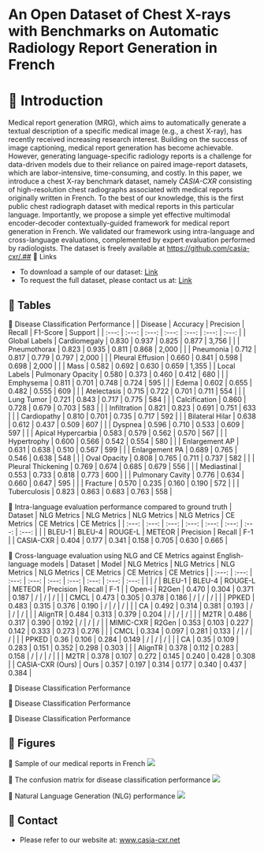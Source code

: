 # An Open Dataset of Chest X-rays with Benchmarks on Automatic Radiology Report Generation in French

# 📔 Introduction
Medical report generation (MRG), which aims to automatically generate a textual description of a specific medical image (e.g., a chest X-ray), has recently received increasing research interest. Building on the success of image captioning, medical report generation has become achievable. However, generating language-specific radiology reports is a challenge for data-driven models due to their reliance on paired image-report datasets, which are labor-intensive, time-consuming, and costly. In this paper, we introduce a chest X-ray benchmark dataset, namely *CASIA-CXR* consisting of high-resolution chest radiographs associated with medical reports originally written in French. To the best of our knowledge, this is the first public chest radiograph dataset with medical reports in this particular language. Importantly, we propose a simple yet effective multimodal encoder-decoder contextually-guided framework for medical report generation in French. We validated our framework using intra-language and cross-language evaluations, complemented by expert evaluation performed by radiologists. The dataset is freely available at https://github.com/casia-cxr/.## 📔 Links
* To download a sample of our dataset: [Link](https://metmer.net/CASIA-CXR/Download/Download.php)
* To request the full dataset, please contact us at: [Link](https://www.casia-cxr.net/Downloads.html#RequestCompleteDataset)


## 📔 Tables
📑 Disease Classification Performance
|  | Disease | Accuracy | Precision | Recall | F1-Score | Support |
| :---: | :---: | :---: | :---: | :---: | :---: | :---: |
| Global Labels | Cardiomegaly | 0.830 | 0.937 | 0.825 | 0.877 | 3,756 |
|  | Pneumothorax | 0.823 | 0.935 | 0.811 | 0.868 | 2,000 |
|  | Pneumonia | 0.712 | 0.817 | 0.779 | 0.797 | 2,000 |
|  | Pleural Effusion | 0.660 | 0.841 | 0.598 | 0.698 | 2,000 |
|  | Mass | 0.582 | 0.692 | 0.630 | 0.659 | 1,355 |
| Local  Labels | Pulmonary Opacity | 0.580 | 0.373 | 0.460 | 0.412 | 680 |
|  | Emphysema | 0.811 | 0.701 | 0.748 | 0.724 | 595 |
|  | Edema | 0.602 | 0.655 | 0.482 | 0.555 | 609 |
|  | Atelectasis | 0.715 | 0.722 | 0.701 | 0.711 | 554 |
|  | Lung Tumor | 0.721 | 0.843 | 0.717 | 0.775 | 584 |
|  | Calcification | 0.860 | 0.728 | 0.679 | 0.703 | 583 |
|  | Infiltration | 0.821 | 0.823 | 0.691 | 0.751 | 633 |
|  | Cardiopathy | 0.810 | 0.701 | 0.735 | 0.717 | 592 |
|  | Bilateral Hilar | 0.638 | 0.612 | 0.437 | 0.509 | 607 |
|  | Dyspnea | 0.596 | 0.710 | 0.533 | 0.609 | 597 |
|  | Apical Hypercarbia | 0.583 | 0.579 | 0.562 | 0.570 | 567 |
|  | Hypertrophy | 0.600 | 0.566 | 0.542 | 0.554 | 580 |
|  | Enlargement AP | 0.631 | 0.638 | 0.510 | 0.567 | 599 |
|  | Enlargement PA | 0.689 | 0.765 | 0.546 | 0.638 | 548 |
|  | Oval Opacity | 0.808 | 0.765 | 0.711 | 0.737 | 582 |
|  | Pleural Thickening | 0.769 | 0.674 | 0.685 | 0.679 | 556 |
|  | Mediastinal | 0.553 | 0.733 | 0.818 | 0.773 | 600 |
|  | Pulmonary Cavity | 0.776 | 0.634 | 0.660 | 0.647 | 595 |
|  | Fracture | 0.570 | 0.235 | 0.160 | 0.190 | 572 |
|  | Tuberculosis | 0.823 | 0.863 | 0.683 | 0.763 | 558 |

📑 Intra-language evaluation performance compared to ground truth
| Dataset | NLG Metrics |  NLG Metrics |  NLG Metrics |  NLG Metrics | CE Metrics | CE Metrics | CE Metrics |
| :---: | :---: | :---: | :---: | :---: | :---: | :---: | :---: |
|  | BLEU-1 | BLEU-4 | ROUGE-L | METEOR | Precision | Recall | F-1 |
| CASIA-CXR | 0.404 | 0.177 | 0.341 | 0.158 | 0.705 | 0.630 | 0.665 |

📑 Cross-language evaluation using NLG and CE Metrics against English-language
models
| Dataset | Model | NLG Metrics | NLG Metrics | NLG Metrics | NLG Metrics  | CE Metrics | CE Metrics | CE Metrics |
| :---: | :---: | :---: | :---: | :---: | :---: | :---: | :---: | :---: |
|  | / | BLEU-1 | BLEU-4 | ROUGE-L | METEOR | Precision | Recall | F-1 |
| Open-i  | R2Gen  | 0.470 | 0.304 | 0.371 | 0.187 | / | / | / |
|  | CMCL  | 0.473 | 0.305 | 0.378 | 0.186 | / | / | / |
|  | PPKED  | 0.483 | 0.315 | 0.376 | 0.190 | / | / | / |
|  | CA  | 0.492 | 0.314 | 0.381 | 0.193 | / | / | / |
|  | AlignTR  | 0.484 | 0.313 | 0.379 | 0.204 | / | / | / |
|  | M2TR | 0.486 | 0.317 | 0.390 | 0.192 | / | / | / |
|  MIMIC-CXR | R2Gen  | 0.353 | 0.103 | 0.227 | 0.142 | 0.333 | 0.273 | 0.276 |
|  | CMCL | 0.334 | 0.097 | 0.281 | 0.133 | / | / | / |
| | PPKED | 0.36 | 0.106 | 0.284 | 0.149 | / | / | / |
|  | CA  | 0.35 | 0.109 | 0.283 | 0.151 | 0.352 | 0.298 | 0.303 |
|  | AlignTR | 0.378 | 0.112 | 0.283 | 0.158 | / | / | / |
|  | M2TR  | 0.378 | 0.107 | 0.272 | 0.145 | 0.240 | 0.428 | 0.308 |
| CASIA-CXR (Ours) | Ours | 0.357 | 0.197 | 0.314 | 0.177 | 0.340 | 0.437 | 0.384 |

📑 Disease Classification Performance

📑 Disease Classification Performance


📑 Disease Classification Performance



## 📔 Figures
📑  Sample of our medical reports in French
![](https://metmer.net/CASIA-CXR/Img/SampleReports.png)

📑 The confusion matrix for disease classification performance
![](https://metmer.net/CASIA-CXR/Img/Matrix.jpg)

📑 Natural Language Generation (NLG) performance
![](https://metmer.net/CASIA-CXR/Img/Imgp.jpg)

## 📔 Contact
* Please refer to our website at: www.casia-cxr.net
